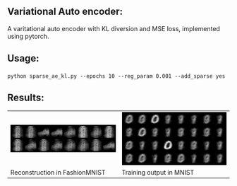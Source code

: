 ## Variational Auto encoder:
A varitational auto encoder with KL diversion and MSE loss, implemented using pytorch.

## Usage:
`python sparse_ae_kl.py --epochs 10 --reg_param 0.001 --add_sparse yes`


## Results:
<table>
  <tr> 
    <td> <img src="results/reconst.gif"> </td>
    <td> <img src="resultsMNIST/train_mnist.gif"> </td>
  </tr>
  <tr>
    <td> Reconstruction in FashionMNIST </td>
    <td> Training output in MNIST </td>
  </tr>
</table>
